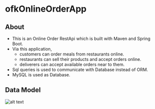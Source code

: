 # ofkOnlineOrderApp

## About

 - This is an Online Order RestApi which is built with Maven and Spring Boot.
 - Via this application, 
    - customers can order meals from restaurants online. 
    - restaurants can sell their products and accept orders online.
    - deliverers can accept available orders near to them.
 - Sql queries is used to communicate with Database instead of ORM.
 - MySQL is used as Database.
 
 
 ## Data Model
 
 ![alt text](https://user-images.githubusercontent.com/87907988/205632075-b84231fa-b302-490c-88cd-c9efe827fb18.jpeg)
 
 
